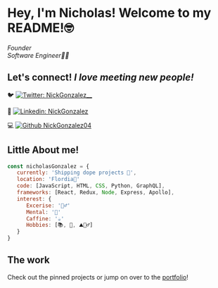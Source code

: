 
# Hey, I'm Nicholas! Welcome to my README!🤓

   <p><em>Founder</em></br>
   <em>Software Engineer👨‍💻</em></br>
   

## Let's connect! <em>I love meeting new people!</em>
🐦 [![Twitter: NickGonzalez__](https://img.shields.io/twitter/follow/NickGonzalez__?style=social)](https://twitter.com/NickGonzalez__)

👔 [![Linkedin: NickGonzalez ](https://img.shields.io/badge/-nicholasgonzalez1-blue?style=flat-square&logo=Linkedin&logoColor=white&link=https://www.linkedin.com/in/nicholasgonzalez1/)](https://www.linkedin.com/in/nicholasgonzalez1/)

💻 [![Github NickGonzalez04](https://img.shields.io/github/followers/NickGonzalez04?label=follow&style=social)](https://github.com/NickGonzalez04/)

## Little About me!
```javaScript
const nicholasGonzalez = {
   currently: 'Shipping dope projects 🚀',
   location: 'Flordia🌴'
   code: [JavaScript, HTML, CSS, Python, GraphQL],
   frameworks: [React, Redux, Node, Express, Apollo],
   interest: {
      Excerise: '🏃‍♂️'
      Mental: '🧘'
      Caffine: '☕️'
      Hobbies: [📚, 🌊, ⛰🚶‍♂️]
   }
}
```

## The work

Check out the pinned projects or jump on over to the [portfolio](https://nicholas-gonzalez.me/)!
 
